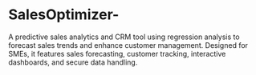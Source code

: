 # SalesOptimizer-
A predictive sales analytics and CRM tool using regression analysis to forecast sales trends and enhance customer management. Designed for SMEs, it features sales forecasting, customer tracking, interactive dashboards, and secure data handling.

